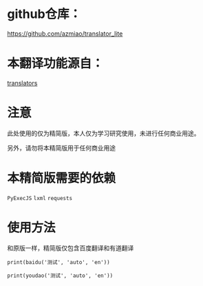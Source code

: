 # github仓库：

https://github.com/azmiao/translator_lite

# 本翻译功能源自：

[translators](https://github.com/UlionTse/translators)

# 注意

此处使用的仅为精简版，本人仅为学习研究使用，未进行任何商业用途。

另外，请勿将本精简版用于任何商业用途

# 本精简版需要的依赖

`PyExecJS` `lxml` `requests`

# 使用方法

和原版一样，精简版仅包含百度翻译和有道翻译

```
print(baidu('测试', 'auto', 'en'))

print(youdao('测试', 'auto', 'en'))
```